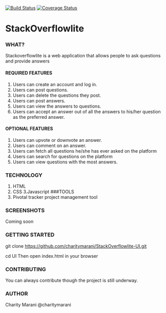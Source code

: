 [![Build Status](https://travis-ci.org/charitymarani/StackOverflowlite-UI.svg?branch=stack_api)](https://travis-ci.org/charitymarani/StackOverflowlite-UI)
[![Coverage Status](https://coveralls.io/repos/github/charitymarani/StackOverflowlite-UI/badge.svg)](https://coveralls.io/github/charitymarani/StackOverflowlite-UI)


# StackOverflowlite
### WHAT?

Stackoverflowlite is a web application that allows  people to ask questions and provide answers 

#### REQUIRED FEATURES

1. Users can create an account and log in.
2. Users can post questions.
3. Users can delete the questions they post.
4. Users can post answers.
5. Users can view the answers to questions.
6. Users can accept an answer out of all the answers to his/her question as the preferred answer. 

#### OPTIONAL FEATURES

1. Users can upvote or downvote an answer.
2. Users can comment on an answer.
3. Users can fetch all questions he/she has ever asked on the platform
4. Users can search for questions on the platform
5. Users can view questions with the most answers.
### TECHNOLOGY
1. HTML
2. CSS
3.Javascript
###TOOLS
1. Pivotal tracker project management tool
### SCREENSHOTS
Coming soon
### GETTING STARTED
git clone https://github.com/charitymarani/StackOverflowlite-UI.git

cd UI Then open index.html in your browser
### CONTRIBUTING
You can always contribute though the project is still underway.
### AUTHOR
Charity Marani @charitymarani
